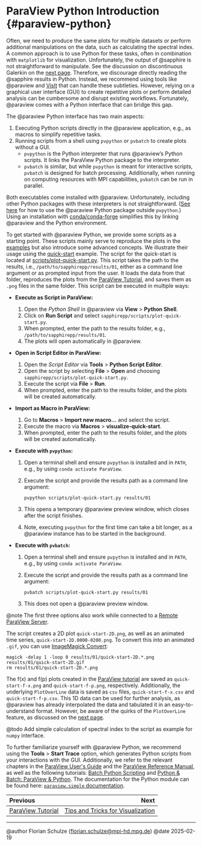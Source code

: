 # ParaView Python Introduction {#paraview-python}

Often, we need to produce the same plots for multiple datasets
or perform additional manipulations on the data,
such as calculating the spectral index.
A common approach is to use Python for these tasks,
often in combination with `matplotlib` for visualization.
Unfortunately, the output of @sapphire is not straightforward to manipulate.
See the discussion on discontinuous Galerkin on the [next page](#visualization-tips).
Therefore, we discourage directly reading the @sapphire results in Python.
Instead, we recommend using tools like @paraview
and [VisIt](https://visit-dav.github.io/visit-website/)
that can handle these subtleties.
However, relying on a graphical user interface (GUI)
to create repetitive plots
or perform detailed analysis
can be cumbersome and disrupt existing workflows.
Fortunately, @paraview comes with a Python interface
that can bridge this gap.

The @paraview Python interface has two main aspects:

1. Executing Python scripts directly in the @paraview application,
   e.g., as macros to simplify repetitive tasks.
2. Running scripts from a shell
   using `pvpython` or `pvbatch`
   to create plots without a GUI.
   - `pvpython` is the Python interpreter that runs @paraview’s Python scripts.
     It links the ParaView Python package to the interpreter.
   - `pvbatch` is similar,
     but while `pvpython` is meant for interactive scripts,
     `pvbatch` is designed for batch processing.
     Additionally, when running on computing resources with MPI capabilities,
     `pvbatch` can be run in parallel.

Both executables come installed with @paraview.
Unfortunately, including other Python packages with these interpreters is not straightforward.
([See here](https://www.paraview.org/paraview-docs/latest/python/quick-start.html)
for how to use the @paraview Python package outside `pvpython`.)
Using an installation with
[conda/conda-forge](#paraview-installation)
simplifies this
by linking @paraview and the Python environment.

To get started with @paraview Python,
we provide some scripts as a starting point.
These scripts mainly serve to reproduce the plots in the [examples](#examples)
but also introduce some advanced concepts.
We illustrate their usage using the [quick-start](#quick-start) example.
The script for the quick-start is located at
[scripts/plot-quick-start.py](https://github.com/sapphirepp/sapphirepp/blob/main/scripts/plot-quick-start.py).
This script takes the path to the results,
i.e., `/path/to/sapphirepp/results/01`,
either as a command line argument
or as prompted input from the user.
It loads the data from that folder,
reproduces the plots from the
[ParaView Tutorial](#paraview-tutorial),
and saves them as `.png` files in the same folder.
This script can be executed in multiple ways:

- **Execute as Script in ParaView:**
  1. Open the *Python Shell* in @paraview
     via **View** > **Python Shell**.
  2. Click on **Run Script**
     and select `sapphirepp/scripts/plot-quick-start.py`.
  3. When prompted, enter the path to the results folder,
     e.g., `/path/to/sapphirepp/results/01`.
  4. The plots will open automatically in @paraview.

- **Open in Script Editor in ParaView:**
  1. Open the *Script Editor*
     via **Tools** > **Python Script Editor**.
  2. Open the script by selecting **File** > **Open**
     and choosing `sapphirepp/scripts/plot-quick-start.py`.
  3. Execute the script via **File** > **Run**.
  4. When prompted, enter the path to the results folder,
     and the plots will be created automatically.

- **Import as Macro in ParaView:**
  1. Go to **Macros** > **Import new macro...**
     and select the script.
  2. Execute the macro via **Macros** > **visualize-quick-start**.
  3. When prompted, enter the path to the results folder,
     and the plots will be created automatically.

- **Execute with `pvpython`:**
  1. Open a terminal shell
     and ensure `pvpython` is installed and in `PATH`,
     e.g., by using `conda activate ParaView`.
  2. Execute the script
     and provide the results path as a command line argument:

     ```shell
     pvpython scripts/plot-quick-start.py results/01
     ```

  3. This opens a temporary @paraview preview window,
     which closes after the script finishes.
  4. Note, executing `pvpython` for the first time can take a bit longer,
     as a @paraview instance has to be started in the background.

- **Execute with `pvbatch`:**
  1. Open a terminal shell
     and ensure `pvpython` is installed and in `PATH`,
     e.g., by using `conda activate ParaView`.
  2. Execute the script
     and provide the results path as a command line argument:

     ```shell
     pvbatch scripts/plot-quick-start.py results/01
     ```

  3. This does not open a @paraview preview window.

@note The first three options also work while connected to a
      [Remote ParaView Server](https://docs.paraview.org/en/latest/ReferenceManual/parallelDataVisualization.html).
  
The script creates a 2D plot `quick-start-2D.png`,
as well as an animated time series,
`quick-start-2D.0000-0200.png`.
To convert this into an animated `.gif`,
you can use
[ImageMagick Convert](https://imagemagick.org/script/convert.php):

```shell
magick -delay 1 -loop 0 results/01/quick-start-2D.*.png results/01/quick-start-2D.gif
rm results/01/quick-start-2D.*.png
```

The f(x) and f(p) plots created in the [ParaView tutorial](#paraview-tutorial)
are saved as `quick-start-f-x.png` and `quick-start-f-p.png`, respectively.
Additionally, the underlying `PlotOverLine` data is saved as `csv` files,
`quick-start-f-x.csv` and `quick-start-f-p.csv`.
This 1D data can be used for further analysis,
as @paraview has already interpolated the data
and tabulated it in an easy-to-understand format.
However, be aware of the quirks of the `PlotOverLine` feature,
as discussed on the [next page](#paraview-visualization).

@todo Add simple calculation of spectral index to the script
      as example for `numpy` interface.

To further familiarize yourself with @paraview Python,
we recommend using the **Tools** > **Start Trace** option,
which generates Python scripts from your interactions with the GUI.
Additionally, we refer to the relevant chapters in the
[ParaView User's Guide](https://docs.paraview.org/en/latest/UsersGuide/introduction.html#getting-started-with-pvpython)
and the
[ParaView Reference Manual](https://docs.paraview.org/en/latest/ReferenceManual/parallelDataVisualization.html#sec-usingpvbatch),
as well as the following tutorials:
[Batch Python Scripting](https://docs.paraview.org/en/latest/Tutorials/SelfDirectedTutorial/batchPythonScripting.html)
and
[Python & Batch: ParaView & Python](https://docs.paraview.org/en/latest/Tutorials/ClassroomTutorials/pythonAndBatchParaViewAndPython.html).
The documentation for the Python module can be found here:
[`paraview.simple` documentation](https://www.paraview.org/paraview-docs/latest/python/paraview.simple.html).

<div class="section_buttons">

| Previous                                |                                                     Next |
|:----------------------------------------|---------------------------------------------------------:|
| [ParaView Tutorial](#paraview-tutorial) | [Tips and Tricks for Visualization](#visualization-tips) |

</div>

---

@author Florian Schulze (<florian.schulze@mpi-hd.mpg.de>)
@date 2025-02-19
